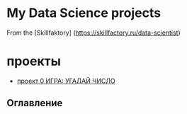  # My Data Science projects

From  the [Skillfaktory] (https://skillfactory.ru/data-scientist)
# проекты
* [проект 0 ИГРА: УГАДАЙ ЧИСЛО](https://github.com/dmitruy11/DMITRIY/blob/master/project_0)

## Оглавление
